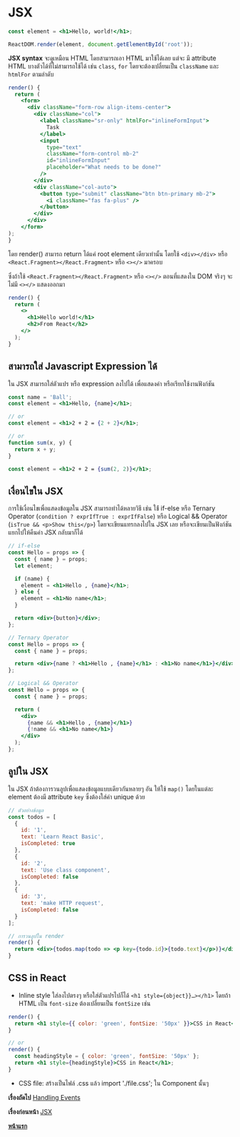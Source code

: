 # JSX

```jsx
const element = <h1>Hello, world!</h1>;

ReactDOM.render(element, document.getElementById('root'));
```

**JSX syntax** จะดูเหมือน HTML โดยสามารถเอา HTML มาใช้ได้เลย แต่จะ มี attribute HTML บางตัวได้ที่ไม่สามารถใช้ได้ เช่น `class`, `for` โดยจะต้องเปลี่ยนเป็น `className` และ `htmlFor` ตามลำดับ

```jsx
render() {
  return (
    <form>
      <div className="form-row align-items-center">
        <div className="col">
          <label className="sr-only" htmlFor="inlineFormInput">
            Task
          </label>
          <input
            type="text"
            className="form-control mb-2"
            id="inlineFormInput"
            placeholder="What needs to be done?"
          />
        </div>
        <div className="col-auto">
          <button type="submit" className="btn btn-primary mb-2">
            <i className="fas fa-plus" />
          </button>
        </div>
      </div>
    </form>
);
}
```

โดย render() สามารถ return ได้แค่ root element เดียวเท่านั้น โดยใช้ `<div></div>` หรือ `<React.Fragment></React.Fragment>` หรือ `<></>` มาครอบ

ซึ่งถ้าใช้ `<React.Fragment></React.Fragment>` หรือ `<></>` ตอนที่แสดงใน DOM จริงๆ จะไม่มี `<></>` แสดงออกมา

```jsx
render() {
  return (
    <>
      <h1>Hello world!</h1>
      <h2>From React</h2>
    </>
  );
}
```

## สามารถใส่ Javascript Expression ได้

ใน JSX สามารถใส่ตัวแปร หรือ expression ลงไปได้ เพื่อแสดงค่า หรือเรียกใช้งานฟังก์ชัน

```jsx
const name = 'Ball';
const element = <h1>Hello, {name}</h1>;

// or
const element = <h1>2 + 2 = {2 + 2}</h1>;

// or
function sum(x, y) {
  return x + y;
}

const element = <h1>2 + 2 = {sum(2, 2)}</h1>;
```

## เงื่อนไขใน JSX

การใช้เงื่อนไขเพื่อแสดงข้อมูลใน JSX สามารถทำได้หลายวิธี เช่น ใช้้ if-else หรือ Ternary Operator (`condition ? exprIfTrue : exprIfFalse`) หรือ Logical && Operator (`isTrue && <p>Show this</p>`) โดยจะเขียนแทรกลงไปใน JSX เลย หรือจะเขียนเป็นฟังก์ชันแยกไปให้คืนค่า JSX กลับมาก็ได้

```jsx
// if-else
const Hello = props => {
  const { name } = props;
  let element;

  if (name) {
    element = <h1>Hello , {name}</h1>;
  } else {
    element = <h1>No name</h1>;
  }

  return <div>{button}</div>;
};

// Ternary Operator
const Hello = props => {
  const { name } = props;

  return <div>{name ? <h1>Hello , {name}</h1> : <h1>No name</h1>}</div>;
};

// Logical && Operator
const Hello = props => {
  const { name } = props;

  return (
    <div>
      {name && <h1>Hello , {name}</h1>}
      {!name && <h1>No name</h1>}
    </div>
  );
};
```

## ลูปใน JSX

ใน JSX ถ้าต้องการวนลูปเพื่อแสดงข้อมูลแบบเดียวกันหลายๆ อัน ให้ใช้ `map()` โดยในแต่ละ element ต้องมี attribute `key` ซึ่งต้องใส่ค่า unique ด้วย

```jsx
// ตัวอย่างข้อมูล
const todos = [
  {
    id: '1',
    text: 'Learn React Basic',
    isCompleted: true
  },
  {
    id: '2',
    text: 'Use class component',
    isCompleted: false
  },
  {
    id: '3',
    text: 'make HTTP request',
    isCompleted: false
  }
];

// การวนลูปใน render
render() {
  return <div>{todos.map(todo => <p key={todo.id}>{todo.text}</p>)}</div>;
}
```

## CSS in React

- Inline style ใส่ลงไปตรงๆ หรือใส่ตัวแปรไปก็ได้ `<h1 style={object}}…></h1>` โดยถ้า HTML เป็น `font-size` ต้องเปลี่ยนเป็น `fontSize` เช่น

```jsx
render() {
  return <h1 style={{ color: 'green', fontSize: '50px' }}>CSS in React</h1>;
}

// or
render() {
  const headingStyle = { color: 'green', fontSize: '50px' };
  return <h1 style={headingStyle}>CSS in React</h1>;
}
```

- CSS file: สร้างเป็นไฟล์ .css แล้ว import './file.css'; ใน Component นั้นๆ

**เรื่องถัดไป** [Handling Events](https://github.com/somprasongd/todo-react-app/tree/2-events)

**เรื่องก่อนหน้า** [JSX](https://github.com/somprasongd/todo-react-app/tree/1-jsx)

**[หน้าแรก](https://github.com/somprasongd/todo-react-app/tree/1-jsx)**
